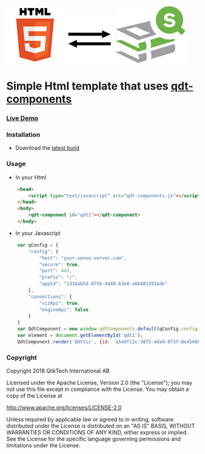 ![Angular](HTML5_Logo.png "Angular")
![Arrows](if_arrow_7_393270.png "Arrows")
![Qlik Sense](icon_SenseLibrary.jpg "Qlik Sense")

# Simple Html template that uses [qdt-components](https://github.com/qlik-demo-team/qdt-components)

### [Live Demo](https://webapps.qlik.com/qdt-components/plain-html/index.html) 

### Installation
- Download the [latest build](https://github.com/qlik-demo-team/qdt-components/tree/master/dist/qdt-components.js) 

### Usage
- In your Html
```html
    <head>
        <script type="text/javascript" src="qdt-components.js"></script>
    </head>
    <body>
        <qdt-component id="qdt1"></qdt-component>
    </body>
```

- In your Javascript
```javascript
    var qConfig = {
        "config": {
            "host": "your-sense-server.com",
            "secure": true,
            "port": 443,
            "prefix": "/",
            "appId": "133dab5d-8f56-4d40-b3e0-a6b401391bde"
        },
        "connections": { 
            "vizApi": true, 
            "engineApi": false 
        }
    }
    var QdtComponent = new window.qdtComponents.default(qConfig.config, qConfig.connections);
    var element = document.getElementById('qdt1');
    QdtComponent.render('QdtViz', {id: 'a5e0f12c-38f5-4da9-8f3f-0e4566b28398', height:'300px'}, element);
```

### Copyright

Copyright 2018 QlikTech International AB

Licensed under the Apache License, Version 2.0 (the "License"); you may not use this file except in compliance with the License. You may obtain a copy of the License at    

http://www.apache.org/licenses/LICENSE-2.0

Unless required by applicable law or agreed to in writing, software distributed under the License is distributed on an "AS IS" BASIS, WITHOUT WARRANTIES OR CONDITIONS OF ANY KIND, either express or implied. See the License for the specific language governing permissions and limitations under the License.

